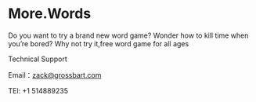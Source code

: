 # More.Words

Do you want to try a brand new word game? Wonder how to kill time when you’re bored? Why not try it,free word game for all ages

Technical Support

Email：zack@grossbart.com

TEl: +1 514889235
